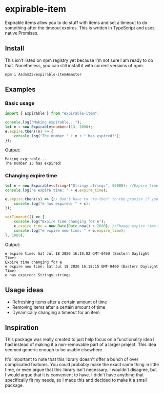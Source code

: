 # expirable-item

Expirable items allow you to do stuff with items and set a timeout to do something after the timeout expires.
This is written in TypeScript and uses native Promises. 

## Install

This isn't listed on npm registry yet because I'm not sure I am ready to do that. Nonetheless, you can still install it with current versions of npm.

`npm i AadamZ5/expirable-item#master`

## Examples

### Basic usage

```typescript
import { Expirable } from "expirable-item";

console.log("Making expirable...");
let e = new Expirable<number>(13, 5000);
e.expire.then((n) => {
    console.log("The number " + n + " has expired!");
});
```

Output:
```
Making expirable...
The number 13 has expired!
```

### Changing expire time

```typescript
let e = new Expirable<string>("Stringy strings", 50000); //Expire time is 50 seconds
console.log("e expire time: " + e.expire_time);

e.expire.then((s) => {// Don't have to "re-then" to the promise if you change expire time
    console.log("e has expired: " + s);
});

setTimeout(() => {
    console.log("Expire time changing for e");
    e.expire_time = new Date(Date.now() + 2000); //Change expire time to 2 seconds from the moment this line runs, instead of 50 initially
    console.log("e expire new time: " + e.expire_time);
}, 1000);
```

Output:
```
e expire time: Sat Jul 18 2020 16:19:02 GMT-0400 (Eastern Daylight Time)
Expire time changing for e
e expire new time: Sat Jul 18 2020 16:18:15 GMT-0400 (Eastern Daylight Time)
e has expired: Stringy strings
```

## Usage ideas
- Refreshing items after a certain amount of time
- Removing items after a certain amount of time
- Dynamically changing a timeout for an item

## Inspiration

This package was really created to just help focus on a functionality idea I had instead of making it a non-removable part of a larger project. This idea seemed generic enough to be usable elsewhere.

It's important to note that this library doesn't offer a bunch of over complicated features. You could probably make the exact same thing in little time, or even argue that this library isn't necessary. I wouldn't disagree, but I would argue that it is convenient to have. I didn't have anything that specifically fit my needs, so I made this and decided to make it a small package.
